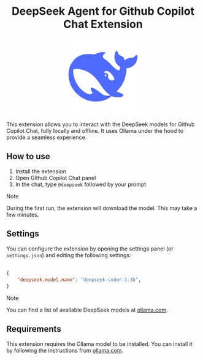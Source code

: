 <p align="center">
<h1 align="center">DeepSeek Agent for Github Copilot Chat Extension</h1>
</p>
<p align="center">
<img src="deepseek.png" alt="DeepSeek" width="200"/>
</p>


This extension allows you to interact with the DeepSeek models for Github Copilot Chat, fully locally and offline. It uses Ollama under the hood to provide a seamless experience.

## How to use

1. Install the extension
2. Open Github Copilot Chat panel
3. In the chat, type `@deepseek` followed by your prompt

> [!NOTE] 
> During the first run, the extension will download the model. This may take a few minutes.

## Settings

You can configure the extension by opening the settings panel (or `settings.json`) and editing the following settings:

```json

{
    "deepseek.model.name": "deepseek-coder:1.3b",
}
```

> [!NOTE] 
> You can find a list of available DeepSeek models at [ollama.com](https://ollama.com/search?q=deepseek).


## Requirements

This extension requires the Ollama model to be installed. You can install it by following the instructions from [ollama.com](https://ollama.com/).

